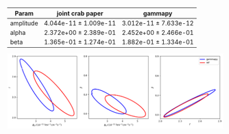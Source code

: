 <html>
 <head>
  <meta charset="utf-8"/>
  <meta content="text/html;charset=UTF-8" http-equiv="Content-type"/>
 </head>
 <body>
  <table>
   <thead>
    <tr>
     <th>Param</th>
     <th>joint crab paper</th>
     <th>gammapy</th>
    </tr>
   </thead>
   <tr>
    <td>amplitude</td>
    <td>4.044e-11 ± 1.009e-11</td>
    <td>3.012e-11 ± 7.633e-12</td>
   </tr>
   <tr>
    <td>alpha</td>
    <td>2.372e+00 ± 2.389e-01</td>
    <td>2.452e+00 ± 2.466e-01</td>
   </tr>
   <tr>
    <td>beta</td>
    <td>1.365e-01 ± 1.274e-01</td>
    <td>1.882e-01 ± 1.334e-01</td>
   </tr>
  </table>
 </body>
</html>


 ![Contours](contours_fermi.png)